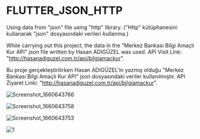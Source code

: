 # FLUTTER_JSON_HTTP
 Using data from "json" file using "http" library. ("Http" kütüphanesini kullanarak "json" dosyasındaki verileri kullanma.)
 
 While carrying out this project, the data in the "Merkez Bankası Bilgi Amaçlı Kur API" json file written by Hasan ADIGÜZEL was used. API Visit Link: "http://hasanadiguzel.com.tr/api/bilgiamackur".
 
 Bu proje gerçekleştirilirken Hasan ADIGÜZEL'in yazmış olduğu "Merkez Bankası Bilgi Amaçlı Kur API" json dosyasındaki veriler kullanılmıştır.
 API Ziyaret Linki: "http://hasanadiguzel.com.tr/api/bilgiamackur".

![Screenshot_1660643766](https://user-images.githubusercontent.com/98910348/184857047-3b0d9467-0e6c-4160-9d10-4af3b70b3be8.png)

![Screenshot_1660643758](https://user-images.githubusercontent.com/98910348/184857067-2dde4f77-555f-47f8-b4cd-af06588abc0d.png)

![Screenshot_1660643753](https://user-images.githubusercontent.com/98910348/184857084-ec22db54-051c-49e1-9886-e579580a9898.png)

![1](https://user-images.githubusercontent.com/98910348/184857112-2e126904-0242-43b0-b80b-c89418c72053.jpg)
